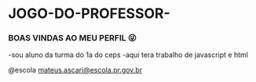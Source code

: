 # JOGO-DO-PROFESSOR-
### BOAS VINDAS AO MEU PERFIL 😜


-sou aluno da turma do 1a do ceps 
-aqui tera trabalho de javascript e html


@escola mateus.ascari@escola.pr.gov.br














